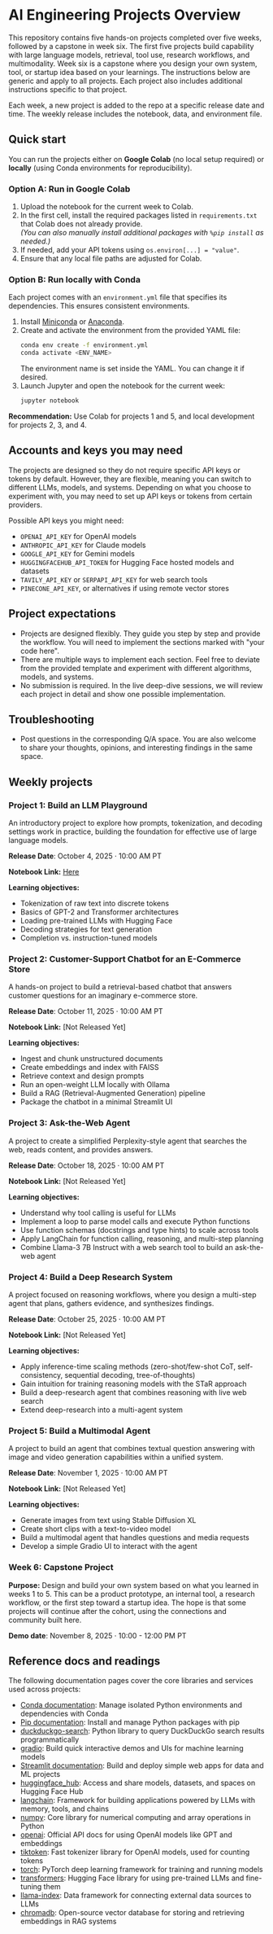 # AI Engineering Projects Overview

This repository contains five hands-on projects completed over five weeks, followed by a capstone in week six. The first five projects build capability with large language models, retrieval, tool use, research workflows, and multimodality. Week six is a capstone where you design your own system, tool, or startup idea based on your learnings. The instructions below are generic and apply to all projects. Each project also includes additional instructions specific to that project.

Each week, a new project is added to the repo at a specific release date and time. The weekly release includes the notebook, data, and environment file.

## Quick start

You can run the projects either on **Google Colab** (no local setup required) or **locally** (using Conda environments for reproducibility).

### Option A: Run in Google Colab
1. Upload the notebook for the current week to Colab.
2. In the first cell, install the required packages listed in `requirements.txt` that Colab does not already provide.  
   *(You can also manually install additional packages with `%pip install` as needed.)*
3. If needed, add your API tokens using `os.environ[...] = "value"`.
4. Ensure that any local file paths are adjusted for Colab.

### Option B: Run locally with Conda
Each project comes with an `environment.yml` file that specifies its dependencies. This ensures consistent environments.

1. Install [Miniconda](https://docs.conda.io/en/latest/miniconda.html) or [Anaconda](https://www.anaconda.com/download).
2. Create and activate the environment from the provided YAML file:
   ```bash
   conda env create -f environment.yml
   conda activate <ENV_NAME>
   ```
   The environment name is set inside the YAML. You can change it if desired.
3. Launch Jupyter and open the notebook for the current week:
   ```bash
   jupyter notebook
   ```

**Recommendation:** Use Colab for projects 1 and 5, and local development for projects 2, 3, and 4.

## Accounts and keys you may need

The projects are designed so they do not require specific API keys or tokens by default. However, they are flexible, meaning you can switch to different LLMs, models, and systems. Depending on what you choose to experiment with, you may need to set up API keys or tokens from certain providers.  

Possible API keys you might need:
- `OPENAI_API_KEY` for OpenAI models  
- `ANTHROPIC_API_KEY` for Claude models  
- `GOOGLE_API_KEY` for Gemini models  
- `HUGGINGFACEHUB_API_TOKEN` for Hugging Face hosted models and datasets  
- `TAVILY_API_KEY` or `SERPAPI_API_KEY` for web search tools  
- `PINECONE_API_KEY`, or alternatives if using remote vector stores  

## Project expectations

- Projects are designed flexibly. They guide you step by step and provide the workflow. You will need to implement the sections marked with "your code here".  
- There are multiple ways to implement each section. Feel free to deviate from the provided template and experiment with different algorithms, models, and systems.  
- No submission is required. In the live deep-dive sessions, we will review each project in detail and show one possible implementation.  

## Troubleshooting

- Post questions in the corresponding Q/A space. You are also welcome to share your thoughts, opinions, and interesting findings in the same space.  

## Weekly projects

### Project 1: Build an LLM Playground
An introductory project to explore how prompts, tokenization, and decoding settings work in practice, building the foundation for effective use of large language models.

**Release Date**: October 4, 2025 · 10:00 AM PT

**Notebook Link:** [Here](https://github.com/bytebyteai/ai-eng-projects/blob/main/project_1/lm_playground.ipynb)  

**Learning objectives:**
- Tokenization of raw text into discrete tokens
- Basics of GPT-2 and Transformer architectures
- Loading pre-trained LLMs with Hugging Face
- Decoding strategies for text generation
- Completion vs. instruction-tuned models

### Project 2: Customer-Support Chatbot for an E-Commerce Store
A hands-on project to build a retrieval-based chatbot that answers customer questions for an imaginary e-commerce store.

**Release Date**: October 11, 2025 · 10:00 AM PT

**Notebook Link:** [Not Released Yet] 

**Learning objectives:**
- Ingest and chunk unstructured documents
- Create embeddings and index with FAISS
- Retrieve context and design prompts
- Run an open-weight LLM locally with Ollama
- Build a RAG (Retrieval-Augmented Generation) pipeline
- Package the chatbot in a minimal Streamlit UI

### Project 3: Ask-the-Web Agent
A project to create a simplified Perplexity-style agent that searches the web, reads content, and provides answers.

**Release Date**: October 18, 2025 · 10:00 AM PT

**Notebook Link:** [Not Released Yet] 

**Learning objectives:**
- Understand why tool calling is useful for LLMs
- Implement a loop to parse model calls and execute Python functions
- Use function schemas (docstrings and type hints) to scale across tools
- Apply LangChain for function calling, reasoning, and multi-step planning
- Combine Llama-3 7B Instruct with a web search tool to build an ask-the-web agent

### Project 4: Build a Deep Research System
A project focused on reasoning workflows, where you design a multi-step agent that plans, gathers evidence, and synthesizes findings.

**Release Date**: October 25, 2025 · 10:00 AM PT

**Notebook Link:** [Not Released Yet] 

**Learning objectives:**
- Apply inference-time scaling methods (zero-shot/few-shot CoT, self-consistency, sequential decoding, tree-of-thoughts)
- Gain intuition for training reasoning models with the STaR approach
- Build a deep-research agent that combines reasoning with live web search
- Extend deep-research into a multi-agent system

### Project 5: Build a Multimodal Agent
A project to build an agent that combines textual question answering with image and video generation capabilities within a unified system.

**Release Date**: November 1, 2025 · 10:00 AM PT

**Notebook Link:** [Not Released Yet] 

**Learning objectives:**
- Generate images from text using Stable Diffusion XL
- Create short clips with a text-to-video model
- Build a multimodal agent that handles questions and media requests
- Develop a simple Gradio UI to interact with the agent

### Week 6: Capstone Project

**Purpose:** Design and build your own system based on what you learned in weeks 1 to 5. This can be a product prototype, an internal tool, a research workflow, or the first step toward a startup idea. The hope is that some projects will continue after the cohort, using the connections and community built here.

**Demo date**: November 8, 2025 · 10:00 - 12:00 PM PT


## Reference docs and readings

The following documentation pages cover the core libraries and services used across projects:
- [Conda documentation](https://docs.conda.io/projects/conda/en/latest/user-guide/index.html): Manage isolated Python environments and dependencies with Conda  
- [Pip documentation](https://pip.pypa.io/en/stable/user_guide/): Install and manage Python packages with pip  
- [duckduckgo-search](https://pypi.org/project/duckduckgo-search/): Python library to query DuckDuckGo search results programmatically  
- [gradio](https://www.gradio.app/guides): Build quick interactive demos and UIs for machine learning models  
- [Streamlit documentation](https://docs.streamlit.io/): Build and deploy simple web apps for data and ML projects  
- [huggingface_hub](https://huggingface.co/docs/huggingface_hub/index): Access and share models, datasets, and spaces on Hugging Face Hub  
- [langchain](https://python.langchain.com/docs/get_started/introduction): Framework for building applications powered by LLMs with memory, tools, and chains  
- [numpy](https://numpy.org/doc/stable/): Core library for numerical computing and array operations in Python  
- [openai](https://platform.openai.com/docs): Official API docs for using OpenAI models like GPT and embeddings  
- [tiktoken](https://github.com/openai/tiktoken): Fast tokenizer library for OpenAI models, used for counting tokens  
- [torch](https://pytorch.org/docs/stable/index.html): PyTorch deep learning framework for training and running models  
- [transformers](https://huggingface.co/docs/transformers/index): Hugging Face library for using pre-trained LLMs and fine-tuning them  
- [llama-index](https://docs.llamaindex.ai/en/stable/): Data framework for connecting external data sources to LLMs  
- [chromadb](https://docs.trychroma.com/): Open-source vector database for storing and retrieving embeddings in RAG systems  



